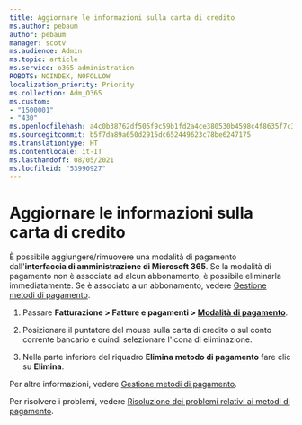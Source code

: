```yaml
---
title: Aggiornare le informazioni sulla carta di credito
ms.author: pebaum
author: pebaum
manager: scotv
ms.audience: Admin
ms.topic: article
ms.service: o365-administration
ROBOTS: NOINDEX, NOFOLLOW
localization_priority: Priority
ms.collection: Adm_O365
ms.custom:
- "1500001"
- "430"
ms.openlocfilehash: a4c0b38762df505f9c59b1fd2a4ce380530b4598c4f8635f7c30c7fe277f56a4
ms.sourcegitcommit: b5f7da89a650d2915dc652449623c78be6247175
ms.translationtype: HT
ms.contentlocale: it-IT
ms.lasthandoff: 08/05/2021
ms.locfileid: "53990927"
---
```

# <a name="update-my-credit-card-information"></a>Aggiornare le informazioni sulla carta di credito

È possibile aggiungere/rimuovere una modalità di pagamento dall'**interfaccia di amministrazione di Microsoft 365**. Se la modalità di pagamento non è associata ad alcun abbonamento, è possibile eliminarla immediatamente. Se è associato a un abbonamento, vedere [Gestione metodi di pagamento](https://docs.microsoft.com/microsoft-365/commerce/billing-and-payments/manage-payment-methods).

1. Passare **Fatturazione > Fatture e pagamenti > [Modalità di pagamento](https://go.microsoft.com/fwlink/p/?linkid=2018806)**.

2. Posizionare il puntatore del mouse sulla carta di credito o sul conto corrente bancario e quindi selezionare l'icona di eliminazione.

3. Nella parte inferiore del riquadro **Elimina metodo di pagamento** fare clic su **Elimina**.

Per altre informazioni, vedere [Gestione metodi di pagamento](https://docs.microsoft.com/microsoft-365/commerce/billing-and-payments/manage-payment-methods).

Per risolvere i problemi, vedere [Risoluzione dei problemi relativi ai metodi di pagamento](https://docs.microsoft.com/microsoft-365/commerce/billing-and-payments/manage-payment-methods#troubleshoot-payment-methods).
